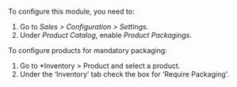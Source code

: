 To configure this module, you need to:

1.  Go to *Sales \> Configuration \> Settings*.
2.  Under *Product Catalog*, enable *Product Packagings*.


To configure products for mandatory packaging:

1. Go to *Inventory \> Product and select a product.
2. Under the ‘Inventory’ tab check the box for ‘Require Packaging'.
